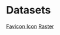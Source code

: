 # Datasets

[Favicon Icon](https://pga.kaditya97.com.np/_static/favicon.ico "download")
[Raster](https://pga.kaditya97.com.np/_static/raster.tif "download")